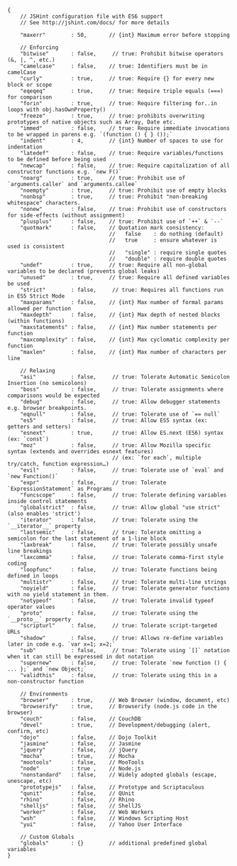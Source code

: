     {
        // JSHint configuration file with ES6 support
        // See http://jshint.com/docs/ for more details
    
        "maxerr"        : 50,       // {int} Maximum error before stopping
    
        // Enforcing
        "bitwise"       : false,     // true: Prohibit bitwise operators (&, |, ^, etc.)
        "camelcase"     : false,    // true: Identifiers must be in camelCase
        "curly"         : true,     // true: Require {} for every new block or scope
        "eqeqeq"        : true,     // true: Require triple equals (===) for comparison
        "forin"         : true,     // true: Require filtering for..in loops with obj.hasOwnProperty()
        "freeze"        : true,     // true: prohibits overwriting prototypes of native objects such as Array, Date etc.
        "immed"         : false,    // true: Require immediate invocations to be wrapped in parens e.g. `(function () { } ());`
        "indent"        : 4,        // {int} Number of spaces to use for indentation
        "latedef"       : false,    // true: Require variables/functions to be defined before being used
        "newcap"        : false,    // true: Require capitalization of all constructor functions e.g. `new F()`
        "noarg"         : true,     // true: Prohibit use of `arguments.caller` and `arguments.callee`
        "noempty"       : true,     // true: Prohibit use of empty blocks
        "nonbsp"        : true,     // true: Prohibit "non-breaking whitespace" characters.
        "nonew"         : false,    // true: Prohibit use of constructors for side-effects (without assignment)
        "plusplus"      : false,    // true: Prohibit use of `++` & `--`
        "quotmark"      : false,    // Quotation mark consistency:
                                    //   false    : do nothing (default)
                                    //   true     : ensure whatever is used is consistent
                                    //   "single" : require single quotes
                                    //   "double" : require double quotes
        "undef"         : true,     // true: Require all non-global variables to be declared (prevents global leaks)
        "unused"        : true,     // true: Require all defined variables be used
        "strict"        : false,     // true: Requires all functions run in ES5 Strict Mode
        "maxparams"     : false,    // {int} Max number of formal params allowed per function
        "maxdepth"      : false,    // {int} Max depth of nested blocks (within functions)
        "maxstatements" : false,    // {int} Max number statements per function
        "maxcomplexity" : false,    // {int} Max cyclomatic complexity per function
        "maxlen"        : false,    // {int} Max number of characters per line
    
        // Relaxing
        "asi"           : false,     // true: Tolerate Automatic Semicolon Insertion (no semicolons)
        "boss"          : false,     // true: Tolerate assignments where comparisons would be expected
        "debug"         : false,     // true: Allow debugger statements e.g. browser breakpoints.
        "eqnull"        : false,     // true: Tolerate use of `== null`
        "es5"           : false,     // true: Allow ES5 syntax (ex: getters and setters)
        "esnext"        : true,      // true: Allow ES.next (ES6) syntax (ex: `const`)
        "moz"           : false,     // true: Allow Mozilla specific syntax (extends and overrides esnext features)
                                     // (ex: `for each`, multiple try/catch, function expression…)
        "evil"          : false,     // true: Tolerate use of `eval` and `new Function()`
        "expr"          : false,     // true: Tolerate `ExpressionStatement` as Programs
        "funcscope"     : false,     // true: Tolerate defining variables inside control statements
        "globalstrict"  : false,     // true: Allow global "use strict" (also enables 'strict')
        "iterator"      : false,     // true: Tolerate using the `__iterator__` property
        "lastsemic"     : false,     // true: Tolerate omitting a semicolon for the last statement of a 1-line block
        "laxbreak"      : false,     // true: Tolerate possibly unsafe line breakings
        "laxcomma"      : false,     // true: Tolerate comma-first style coding
        "loopfunc"      : false,     // true: Tolerate functions being defined in loops
        "multistr"      : false,     // true: Tolerate multi-line strings
        "noyield"       : false,     // true: Tolerate generator functions with no yield statement in them.
        "notypeof"      : false,     // true: Tolerate invalid typeof operator values
        "proto"         : false,     // true: Tolerate using the `__proto__` property
        "scripturl"     : false,     // true: Tolerate script-targeted URLs
        "shadow"        : false,     // true: Allows re-define variables later in code e.g. `var x=1; x=2;`
        "sub"           : false,     // true: Tolerate using `[]` notation when it can still be expressed in dot notation
        "supernew"      : false,     // true: Tolerate `new function () { ... };` and `new Object;`
        "validthis"     : false,     // true: Tolerate using this in a non-constructor function
    
        // Environments
        "browser"       : true,     // Web Browser (window, document, etc)
        "browserify"    : true,     // Browserify (node.js code in the browser)
        "couch"         : false,    // CouchDB
        "devel"         : true,     // Development/debugging (alert, confirm, etc)
        "dojo"          : false,    // Dojo Toolkit
        "jasmine"       : false,    // Jasmine
        "jquery"        : false,    // jQuery
        "mocha"         : true,     // Mocha
        "mootools"      : false,    // MooTools
        "node"          : true ,    // Node.js
        "nonstandard"   : false,    // Widely adopted globals (escape, unescape, etc)
        "prototypejs"   : false,    // Prototype and Scriptaculous
        "qunit"         : false,    // QUnit
        "rhino"         : false,    // Rhino
        "shelljs"       : false,    // ShellJS
        "worker"        : false,    // Web Workers
        "wsh"           : false,    // Windows Scripting Host
        "yui"           : false,    // Yahoo User Interface
    
        // Custom Globals
        "globals"       : {}        // additional predefined global variables
    }

